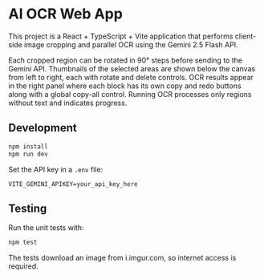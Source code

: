 # AI OCR Web App

This project is a React + TypeScript + Vite application that performs client-side image cropping and parallel OCR using the Gemini 2.5 Flash API.

Each cropped region can be rotated in 90° steps before sending to the Gemini API. Thumbnails of the selected areas are shown below the canvas from left to right, each with rotate and delete controls. OCR results appear in the right panel where each block has its own copy and redo buttons along with a global copy-all control. Running OCR processes only regions without text and indicates progress.

## Development

```bash
npm install
npm run dev
```

Set the API key in a `.env` file:

```
VITE_GEMINI_APIKEY=your_api_key_here
```

## Testing

Run the unit tests with:

```bash
npm test
```

The tests download an image from i.imgur.com, so internet access is required.
